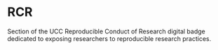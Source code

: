# RCR
Section of the UCC Reproducible Conduct of Research digital badge dedicated to exposing researchers to reproducible research practices.
